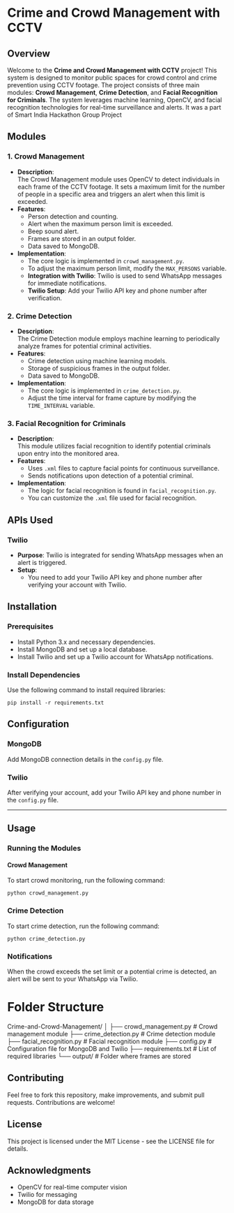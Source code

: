 # Crime and Crowd Management with CCTV

## Overview

Welcome to the **Crime and Crowd Management with CCTV** project! This system is designed to monitor public spaces for crowd control and crime prevention using CCTV footage. The project consists of three main modules: **Crowd Management**, **Crime Detection**, and **Facial Recognition for Criminals**. The system leverages machine learning, OpenCV, and facial recognition technologies for real-time surveillance and alerts.
It was a part of Smart India Hackathon Group Project

## Modules

### 1. Crowd Management
- **Description**:  
  The Crowd Management module uses OpenCV to detect individuals in each frame of the CCTV footage. It sets a maximum limit for the number of people in a specific area and triggers an alert when this limit is exceeded.
- **Features**:
  - Person detection and counting.
  - Alert when the maximum person limit is exceeded.
  - Beep sound alert.
  - Frames are stored in an output folder.
  - Data saved to MongoDB.
- **Implementation**:
  - The core logic is implemented in `crowd_management.py`.
  - To adjust the maximum person limit, modify the `MAX_PERSONS` variable.
  - **Integration with Twilio**: Twilio is used to send WhatsApp messages for immediate notifications.
  - **Twilio Setup**: Add your Twilio API key and phone number after verification.

### 2. Crime Detection
- **Description**:  
  The Crime Detection module employs machine learning to periodically analyze frames for potential criminal activities.
- **Features**:
  - Crime detection using machine learning models.
  - Storage of suspicious frames in the output folder.
  - Data saved to MongoDB.
- **Implementation**:
  - The core logic is implemented in `crime_detection.py`.
  - Adjust the time interval for frame capture by modifying the `TIME_INTERVAL` variable.

### 3. Facial Recognition for Criminals
- **Description**:  
  This module utilizes facial recognition to identify potential criminals upon entry into the monitored area.
- **Features**:
  - Uses `.xml` files to capture facial points for continuous surveillance.
  - Sends notifications upon detection of a potential criminal.
- **Implementation**:
  - The logic for facial recognition is found in `facial_recognition.py`.
  - You can customize the `.xml` file used for facial recognition.

## APIs Used

### Twilio
- **Purpose**: Twilio is integrated for sending WhatsApp messages when an alert is triggered.
- **Setup**: 
  - You need to add your Twilio API key and phone number after verifying your account with Twilio.

## Installation

### Prerequisites
- Install Python 3.x and necessary dependencies.
- Install MongoDB and set up a local database.
- Install Twilio and set up a Twilio account for WhatsApp notifications.

### Install Dependencies
Use the following command to install required libraries:
 ```
pip install -r requirements.txt
 ```

## Configuration

### MongoDB
Add MongoDB connection details in the `config.py` file.

### Twilio
After verifying your account, add your Twilio API key and phone number in the `config.py` file.

---

## Usage

### Running the Modules

#### Crowd Management
To start crowd monitoring, run the following command:
```
python crowd_management.py
 ```

### Crime Detection
To start crime detection, run the following command:
 ```
python crime_detection.py
 ```
### Notifications
When the crowd exceeds the set limit or a potential crime is detected, an alert will be sent to your WhatsApp via Twilio.

# Folder Structure
Crime-and-Crowd-Management/
│
├── crowd_management.py       # Crowd management module
├── crime_detection.py        # Crime detection module
├── facial_recognition.py     # Facial recognition module
├── config.py                 # Configuration file for MongoDB and Twilio
├── requirements.txt          # List of required libraries
└── output/                   # Folder where frames are stored



## Contributing

Feel free to fork this repository, make improvements, and submit pull requests. Contributions are welcome!

## License

This project is licensed under the MIT License - see the LICENSE file for details.

## Acknowledgments

- OpenCV for real-time computer vision
- Twilio for messaging
- MongoDB for data storage
